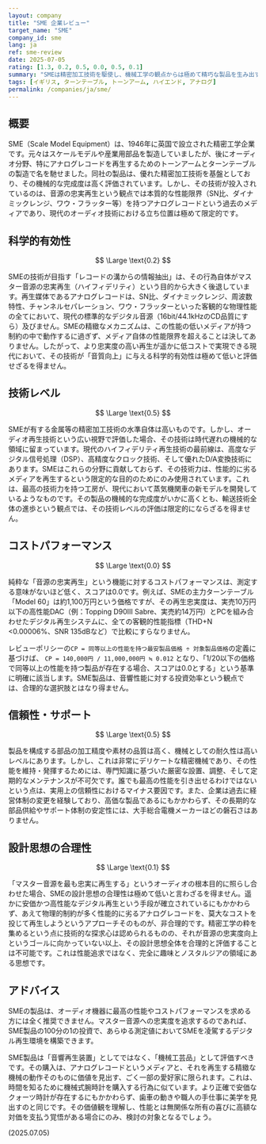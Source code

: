```yaml
---
layout: company
title: "SME 企業レビュー"
target_name: "SME"
company_id: sme
lang: ja
ref: sme-review
date: 2025-07-05
rating: [1.3, 0.2, 0.5, 0.0, 0.5, 0.1]
summary: "SMEは精密加工技術を駆使し、機械工学の観点からは極めて精巧な製品を生み出す英国の企業です。しかし、その技術は物理的に性能限界の低い「アナログレコード」という媒体の再生に特化しています。マスター音源への忠実度という絶対的な評価軸では、同社の製品は現代の標準的なデジタル再生システムに全ての性能指標で劣後します。結果、オーディオ機器としてのコストパフォーマンスは実質的に存在せず、その価値は性能ではなく、趣味性の高い工芸品としての領域に限定されます。"
tags: [イギリス, ターンテーブル, トーンアーム, ハイエンド, アナログ]
permalink: /companies/ja/sme/
---
```


## 概要

SME（Scale Model Equipment）は、1946年に英国で設立された精密工学企業です。元々はスケールモデルや産業用部品を製造していましたが、後にオーディオ分野、特にアナログレコードを再生するためのトーンアームとターンテーブルの製造で名を馳せました。同社の製品は、優れた精密加工技術を基盤としており、その機械的な完成度は高く評価されています。しかし、その技術が投入されているのは、音源の忠実再生という観点では本質的な性能限界（SN比、ダイナミックレンジ、ワウ・フラッター等）を持つアナログレコードという過去のメディアであり、現代のオーディオ技術における立ち位置は極めて限定的です。

## 科学的有効性

$$ \Large \text{0.2} $$

SMEの技術が目指す「レコードの溝からの情報抽出」は、その行為自体がマスター音源の忠実再生（ハイフィデリティ）という目的から大きく後退しています。再生媒体であるアナログレコードは、SN比、ダイナミックレンジ、周波数特性、チャンネルセパレーション、ワウ・フラッターといった客観的な物理性能の全てにおいて、現代の標準的なデジタル音源（16bit/44.1kHzのCD品質にすら）及びません。SMEの精緻なメカニズムは、この性能の低いメディアが持つ制約の中で動作するに過ぎず、メディア自体の性能限界を超えることは決してありません。したがって、より忠実度の高い再生が遥かに低コストで実現できる現代において、その技術が「音質向上」に与える科学的有効性は極めて低いと評価せざるを得ません。

## 技術レベル

$$ \Large \text{0.5} $$

SMEが有する金属等の精密加工技術の水準自体は高いものです。しかし、オーディオ再生技術という広い視野で評価した場合、その技術は時代遅れの機械的な領域に留まっています。現代のハイフィデリティ再生技術の最前線は、高度なデジタル信号処理（DSP）、高精度なクロック技術、そして優れたD/A変換技術にあります。SMEはこれらの分野に貢献しておらず、その技術力は、性能的に劣るメディアを再生するという限定的な目的のためにのみ使用されています。これは、最高の技術力を持つ工房が、現代において蒸気機関車の新モデルを開発しているようなものです。その製品の機械的な完成度がいかに高くとも、輸送技術全体の進歩という観点では、その技術レベルの評価は限定的にならざるを得ません。

## コストパフォーマンス

$$ \Large \text{0.0} $$

純粋な「音源の忠実再生」という機能に対するコストパフォーマンスは、測定する意味がないほど低く、スコアは0.0です。例えば、SMEの主力ターンテーブル「Model 60」は約1,100万円という価格ですが、その再生忠実度は、実売10万円以下の高性能DAC（例：Topping D90III Sabre、実売約14万円）とPCを組み合わせたデジタル再生システムに、全ての客観的性能指標（THD+N <0.00006%、SNR 135dBなど）で比較にすらなりません。

レビューポリシーの`CP = 同等以上の性能を持つ最安製品価格 ÷ 対象製品価格`の定義に基づけば、
`CP = 140,000円 / 11,000,000円 ≒ 0.012`
となり、「1/20以下の価格で同等以上の性能を持つ製品が存在する場合、スコアは0.0とする」という基準に明確に該当します。SME製品は、音響性能に対する投資効率という観点では、合理的な選択肢とはなり得ません。

## 信頼性・サポート

$$ \Large \text{0.5} $$

製品を構成する部品の加工精度や素材の品質は高く、機械としての耐久性は高いレベルにあります。しかし、これは非常にデリケートな精密機械であり、その性能を維持・発揮するためには、専門知識に基づいた厳密な設置、調整、そして定期的なメンテナンスが不可欠です。誰でも最高の性能を引き出せるわけではないという点は、実用上の信頼性におけるマイナス要因です。また、企業は過去に経営体制の変更を経験しており、高価な製品であるにもかかわらず、その長期的な部品供給やサポート体制の安定性には、大手総合電機メーカーほどの磐石さはありません。

## 設計思想の合理性

$$ \Large \text{0.1} $$

「マスター音源を最も忠実に再生する」というオーディオの根本目的に照らし合わせた場合、SMEの設計思想の合理性は極めて低いと言わざるを得ません。遥かに安価かつ高性能なデジタル再生という手段が確立されているにもかかわらず、あえて物理的制約が多く性能的に劣るアナログレコードを、莫大なコストを投じて再生しようというアプローチそのものが、非合理的です。精密工学の粋を集めるという点に技術的な探求心は認められるものの、それが音源の忠実度向上というゴールに向かっていない以上、その設計思想全体を合理的と評価することは不可能です。これは性能追求ではなく、完全に趣味とノスタルジアの領域にある思想です。

## アドバイス

SMEの製品は、オーディオ機器に最高の性能やコストパフォーマンスを求める方には全く推奨できません。マスター音源への忠実度を追求するのであれば、SME製品の100分の1の投資で、あらゆる測定値においてSMEを凌駕するデジタル再生環境を構築できます。

SME製品は「音響再生装置」としてではなく、「機械工芸品」として評価すべきです。その購入は、アナログレコードというメディアと、それを再生する精緻な機械の動作そのものに価値を見出す、ごく一部の愛好家に限られます。これは、時間を知るために機械式腕時計を購入する行為に似ています。より正確で安価なクォーツ時計が存在するにもかかわらず、歯車の動きや職人の手仕事に美学を見出すのと同じです。その価値観を理解し、性能とは無関係な所有の喜びに高額な対価を支払う覚悟がある場合にのみ、検討の対象となるでしょう。

(2025.07.05)
